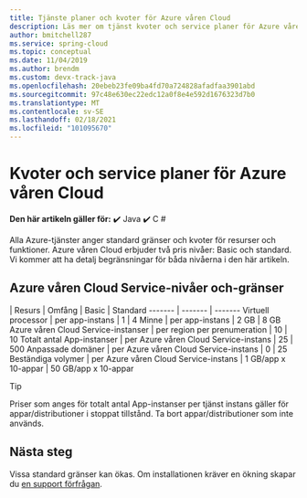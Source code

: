 ```yaml
---
title: Tjänste planer och kvoter för Azure våren Cloud
description: Läs mer om tjänst kvoter och service planer för Azure våren Cloud
author: bmitchell287
ms.service: spring-cloud
ms.topic: conceptual
ms.date: 11/04/2019
ms.author: brendm
ms.custom: devx-track-java
ms.openlocfilehash: 20ebeb23fe09ba4fd70a724828afadfaa3901abd
ms.sourcegitcommit: 97c48e630ec22edc12a0f8e4e592d1676323d7b0
ms.translationtype: MT
ms.contentlocale: sv-SE
ms.lasthandoff: 02/18/2021
ms.locfileid: "101095670"
---
```

# <a name="quotas-and-service-plans-for-azure-spring-cloud"></a>Kvoter och service planer för Azure våren Cloud

**Den här artikeln gäller för:** ✔️ Java ✔️ C #

Alla Azure-tjänster anger standard gränser och kvoter för resurser och funktioner.   Azure våren Cloud erbjuder två pris nivåer: Basic och standard. Vi kommer att ha detalj begränsningar för båda nivåerna i den här artikeln.

## <a name="azure-spring-cloud-service-tiers-and-limits"></a>Azure våren Cloud Service-nivåer och-gränser

| Resurs | Omfång | Basic | Standard
------- | ------- | -------
Virtuell processor | per app-instans | 1 | 4
Minne | per app-instans | 2 GB | 8 GB
Azure våren Cloud Service-instanser | per region per prenumeration | 10 | 10
Totalt antal App-instanser | per Azure våren Cloud Service-instans | 25 | 500
Anpassade domäner | per Azure våren Cloud Service-instans | 0 | 25 
Beständiga volymer | per Azure våren Cloud Service-instans | 1 GB/app x 10-appar | 50 GB/app x 10-appar

> [!TIP]
> Priser som anges för totalt antal App-instanser per tjänst instans gäller för appar/distributioner i stoppat tillstånd. Ta bort appar/distributioner som inte används.

## <a name="next-steps"></a>Nästa steg

Vissa standard gränser kan ökas. Om installationen kräver en ökning skapar du [en support förfrågan](../azure-portal/supportability/how-to-create-azure-support-request.md).
